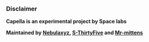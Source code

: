 ### Disclaimer

**Capella is an experimental project by Space labs** 

**Maintained by [Nebulaxyz](https://nebulaxyz.github.io), [S-ThirtyFive](https://github.com/S-ThirtyFive) and [Mr-mittens](https://github.com/Mr-Mittens)**
